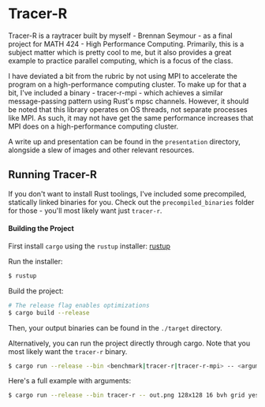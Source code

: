 # Tracer-R

Tracer-R is a raytracer built by myself - Brennan Seymour - as a final project for MATH 424 - High Performance Computing.
Primarily, this is a subject matter which is pretty cool to me, but it also provides a great example to practice parallel computing, which is a focus of the class.

I have deviated a bit from the rubric by not using MPI to accelerate the program on a high-performance computing cluster.
To make up for that a bit, I've included a binary - tracer-r-mpi - which achieves a similar message-passing pattern using Rust's mpsc channels.
However, it should be noted that this library operates on OS threads, not separate processes like MPI.
As such, it may not have get the same performance increases that MPI does on a high-performance computing cluster.

A write up and presentation can be found in the `presentation` directory, alongside a slew of images and other relevant resources.

## Running Tracer-R

If you don't want to install Rust toolings, I've included some precompiled, statically linked binaries for you.
Check out the `precompiled_binaries` folder for those - you'll most likely want just `tracer-r`.

#### Building the Project

First install `cargo` using the `rustup` installer: [rustup](https://rustup.rs/)

Run the installer:

```bash
$ rustup
```

Build the project:

```bash
# The release flag enables optimizations
$ cargo build --release
```

Then, your output binaries can be found in the `./target` directory.

Alternatively, you can run the project directly through cargo.
Note that you most likely want the `tracer-r` binary.

```bash
$ cargo run --release --bin <benchmark|tracer-r|tracer-r-mpi> -- <arguments>
```

Here's a full example with arguments:

```bash
$ cargo run --release --bin tracer-r -- out.png 128x128 16 bvh grid yes
```
